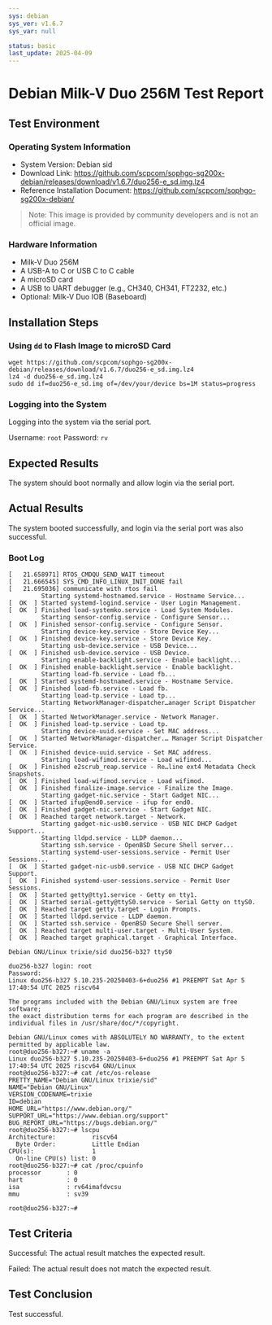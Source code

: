 ```yaml
---
sys: debian
sys_ver: v1.6.7
sys_var: null

status: basic
last_update: 2025-04-09
---
```


# Debian Milk-V Duo 256M Test Report

## Test Environment

### Operating System Information

- System Version: Debian sid
- Download Link: https://github.com/scpcom/sophgo-sg200x-debian/releases/download/v1.6.7/duo256-e_sd.img.lz4
- Reference Installation Document: https://github.com/scpcom/sophgo-sg200x-debian/

> Note: This image is provided by community developers and is not an official image.

### Hardware Information

- Milk-V Duo 256M
- A USB-A to C or USB C to C cable
- A microSD card
- A USB to UART debugger (e.g., CH340, CH341, FT2232, etc.)
- Optional: Milk-V Duo IOB (Baseboard)

## Installation Steps

### Using `dd` to Flash Image to microSD Card

```shell
wget https://github.com/scpcom/sophgo-sg200x-debian/releases/download/v1.6.7/duo256-e_sd.img.lz4
lz4 -d duo256-e_sd.img.lz4
sudo dd if=duo256-e_sd.img of=/dev/your/device bs=1M status=progress
```

### Logging into the System

Logging into the system via the serial port.

Username: `root`
Password: `rv`

## Expected Results

The system should boot normally and allow login via the serial port.

## Actual Results

The system booted successfully, and login via the serial port was also successful.

### Boot Log

```log
[   21.658971] RTOS_CMDQU_SEND_WAIT timeout
[   21.666545] SYS_CMD_INFO_LINUX_INIT_DONE fail
[   21.695036] communicate with rtos fail
         Starting systemd-hostnamed.service - Hostname Service...
[  OK  ] Started systemd-logind.service - User Login Management.
[  OK  ] Finished load-systemko.service - Load System Modules.
         Starting sensor-config.service - Configure Sensor...
[  OK  ] Finished sensor-config.service - Configure Sensor.
         Starting device-key.service - Store Device Key...
[  OK  ] Finished device-key.service - Store Device Key.
         Starting usb-device.service - USB Device...
[  OK  ] Finished usb-device.service - USB Device.
         Starting enable-backlight.service - Enable backlight...
[  OK  ] Finished enable-backlight.service - Enable backlight.
         Starting load-fb.service - Load fb...
[  OK  ] Started systemd-hostnamed.service - Hostname Service.
[  OK  ] Finished load-fb.service - Load fb.
         Starting load-tp.service - Load tp...
         Starting NetworkManager-dispatcher…anager Script Dispatcher Service...
[  OK  ] Started NetworkManager.service - Network Manager.
[  OK  ] Finished load-tp.service - Load tp.
         Starting device-uuid.service - Set MAC address...
[  OK  ] Started NetworkManager-dispatcher.… Manager Script Dispatcher Service.
[  OK  ] Finished device-uuid.service - Set MAC address.
         Starting load-wifimod.service - Load wifimod...
[  OK  ] Finished e2scrub_reap.service - Re…line ext4 Metadata Check Snapshots.
[  OK  ] Finished load-wifimod.service - Load wifimod.
[  OK  ] Finished finalize-image.service - Finalize the Image.
         Starting gadget-nic.service - Start Gadget NIC...
[  OK  ] Started ifup@end0.service - ifup for end0.
[  OK  ] Finished gadget-nic.service - Start Gadget NIC.
[  OK  ] Reached target network.target - Network.
         Starting gadget-nic-usb0.service - USB NIC DHCP Gadget Support...
         Starting lldpd.service - LLDP daemon...
         Starting ssh.service - OpenBSD Secure Shell server...
         Starting systemd-user-sessions.service - Permit User Sessions...
[  OK  ] Started gadget-nic-usb0.service - USB NIC DHCP Gadget Support.
[  OK  ] Finished systemd-user-sessions.service - Permit User Sessions.
[  OK  ] Started getty@tty1.service - Getty on tty1.
[  OK  ] Started serial-getty@ttyS0.service - Serial Getty on ttyS0.
[  OK  ] Reached target getty.target - Login Prompts.
[  OK  ] Started lldpd.service - LLDP daemon.
[  OK  ] Started ssh.service - OpenBSD Secure Shell server.
[  OK  ] Reached target multi-user.target - Multi-User System.
[  OK  ] Reached target graphical.target - Graphical Interface.

Debian GNU/Linux trixie/sid duo256-b327 ttyS0

duo256-b327 login: root
Password:
Linux duo256-b327 5.10.235-20250403-6+duo256 #1 PREEMPT Sat Apr 5 17:40:54 UTC 2025 riscv64

The programs included with the Debian GNU/Linux system are free software;
the exact distribution terms for each program are described in the
individual files in /usr/share/doc/*/copyright.

Debian GNU/Linux comes with ABSOLUTELY NO WARRANTY, to the extent
permitted by applicable law.
root@duo256-b327:~# uname -a
Linux duo256-b327 5.10.235-20250403-6+duo256 #1 PREEMPT Sat Apr 5 17:40:54 UTC 2025 riscv64 GNU/Linux
root@duo256-b327:~# cat /etc/os-release
PRETTY_NAME="Debian GNU/Linux trixie/sid"
NAME="Debian GNU/Linux"
VERSION_CODENAME=trixie
ID=debian
HOME_URL="https://www.debian.org/"
SUPPORT_URL="https://www.debian.org/support"
BUG_REPORT_URL="https://bugs.debian.org/"
root@duo256-b327:~# lscpu
Architecture:          riscv64
  Byte Order:          Little Endian
CPU(s):                1
  On-line CPU(s) list: 0
root@duo256-b327:~# cat /proc/cpuinfo
processor       : 0
hart            : 0
isa             : rv64imafdvcsu
mmu             : sv39

root@duo256-b327:~#

```

## Test Criteria

Successful: The actual result matches the expected result.

Failed: The actual result does not match the expected result.

## Test Conclusion

Test successful.

